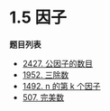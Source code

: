 # 1.5 因子

**题目列表**

- [2427. 公因子的数目](https://leetcode.cn/problems/number-of-common-factors/description/)
- [1952. 三除数](https://leetcode.cn/problems/three-divisors/description/)
- [1492. n 的第 k 个因子](https://leetcode.cn/problems/the-kth-factor-of-n/description/)
- [507. 完美数](https://leetcode.cn/problems/perfect-number/description/)
